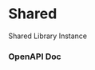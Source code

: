 # Shared

Shared Library Instance

### OpenAPI Doc

 <api-doc openapi-path="../../resources/documentation.yaml"/>